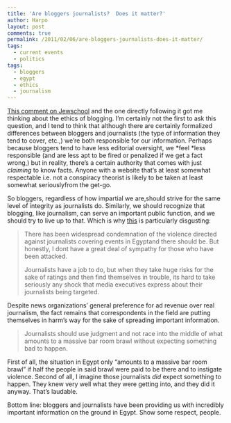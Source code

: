 ```yaml
---
title: 'Are bloggers journalists?  Does it matter?'
author: Harpo
layout: post
comments: true
permalink: /2011/02/06/are-bloggers-journalists-does-it-matter/
tags:
  - current events
  - politics
tags:
  - bloggers
  - egypt
  - ethics
  - journalism
---
```

<a href="http://jewschool.com/2011/02/01/25349/birthright-j-street-u-too-political-for-birthright-trip-and-never-mind-that-aipac-trip/#comment-520222" target="_blank">This comment on Jewschool</a> and the one directly following it got me thinking about the ethics of blogging. I&#8217;m certainly not the first to ask this question, and I tend to think that although there are certainly formalized differences between bloggers and journalists (the type of information they tend to cover, etc.,) we&#8217;re both responsible for our information. Perhaps because bloggers tend to have less editorial oversight, we *feel *less responsible (and are less apt to be fired or penalized if we get a fact wrong,) but in reality, there&#8217;s a certain authority that comes with just *claiming* to know facts. Anyone with a website that&#8217;s at least somewhat respectable  i.e. not a conspiracy theorist  is likely to be taken at least somewhat seriouslyfrom the get-go.

So bloggers, regardless of how impartial we are,should strive for the same level of integrity as journalists do. Similarly, we should recognize that blogging, like journalism, can serve an important public function, and we should try to live up to that. Which is why <a href="http://bigpeace.com/pschweizer/2011/02/03/i-dont-have-a-lot-of-sympathy-for-those-journalists-attacked-in-egypt/" target="_blank">this</a> is particularly disgusting:

> There has been widespread condemnation of the violence directed against journalists covering events in Egyptand there should be. But honestly, I dont have a great deal of sympathy for those who have been attacked.
> 
> Journalists have a job to do, but when they take huge risks for the sake of ratings and then find themselves in trouble, its hard to take seriously any shock that media executives express about their journalists being targeted.

Despite news organizations&#8217; general preference for ad revenue over real journalism, the fact remains that correspondents in the field are putting themselves in harm&#8217;s way for the sake of spreading important information.

> Journalists should use judgment and not race into the middle of what amounts to a massive bar room brawl without expecting something bad to happen.

First of all, the situation in Egypt only &#8220;amounts to a massive bar room brawl&#8221; if half the people in said brawl were paid to be there and to instigate violence. Second of all, I imagine those journalists *did* expect something to happen. They knew very well what they were getting into, and they did it anyway. That&#8217;s laudable.

Bottom line: bloggers and journalists have been providing us with incredibly important information on the ground in Egypt. Show some respect, people.